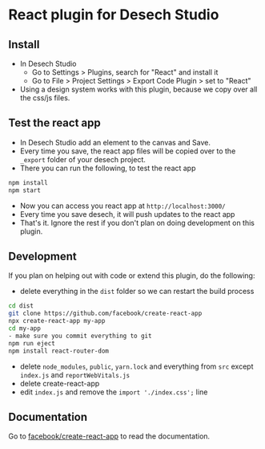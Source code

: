 # React plugin for Desech Studio

## Install

- In Desech Studio
  - Go to Settings > Plugins, search for "React" and install it
  - Go to File > Project Settings > Export Code Plugin > set to "React"
- Using a design system works with this plugin, because we copy over all the css/js files.

## Test the react app

- In Desech Studio add an element to the canvas and Save.
- Every time you save, the react app files will be copied over to the `_export` folder of your desech project.
- There you can run the following, to test the react app

```sh
npm install
npm start
```

- Now you can access you react app at `http://localhost:3000/`
- Every time you save desech, it will push updates to the react app
- That's it. Ignore the rest if you don't plan on doing development on this plugin.

## Development

If you plan on helping out with code or extend this plugin, do the following:

- delete everything in the `dist` folder so we can restart the build process

```sh
cd dist
git clone https://github.com/facebook/create-react-app
npx create-react-app my-app
cd my-app
- make sure you commit everything to git
npm run eject
npm install react-router-dom
```

- delete `node_modules`, `public`, `yarn.lock` and everything from `src` except `index.js` and `reportWebVitals.js`
- delete create-react-app
- edit `index.js` and remove the `import './index.css';` line

## Documentation

Go to [facebook/create-react-app](https://github.com/facebook/create-react-app) to read the documentation.

